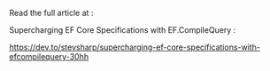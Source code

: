 Read the full article at : 

Supercharging EF Core Specifications with EF.CompileQuery : 

https://dev.to/stevsharp/supercharging-ef-core-specifications-with-efcompilequery-30hh
